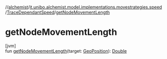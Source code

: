 //[alchemist](../../../index.md)/[it.unibo.alchemist.model.implementations.movestrategies.speed](../index.md)/[TraceDependantSpeed](index.md)/[getNodeMovementLength](get-node-movement-length.md)

# getNodeMovementLength

[jvm]\
fun [getNodeMovementLength](get-node-movement-length.md)(target: [GeoPosition](../../it.unibo.alchemist.model.interfaces/-geo-position/index.md)): [Double](https://kotlinlang.org/api/latest/jvm/stdlib/kotlin/-double/index.html)
